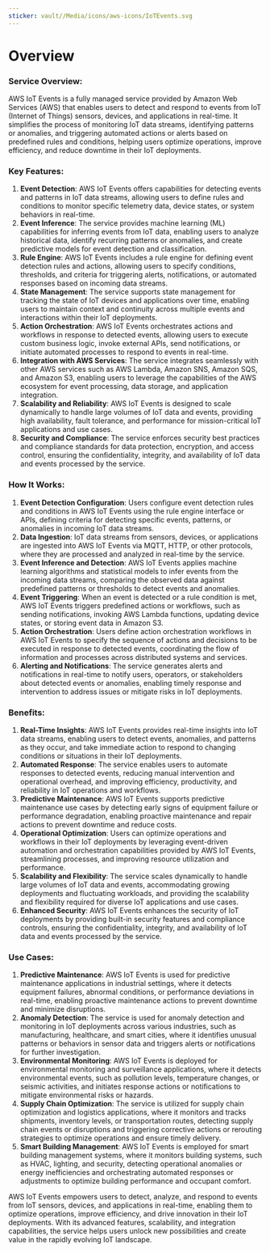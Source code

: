 ```yaml
---
sticker: vault//Media/icons/aws-icons/IoTEvents.svg
---
```

# Overview

### Service Overview:

AWS IoT Events is a fully managed service provided by Amazon Web Services (AWS) that enables users to detect and respond to events from IoT (Internet of Things) sensors, devices, and applications in real-time. It simplifies the process of monitoring IoT data streams, identifying patterns or anomalies, and triggering automated actions or alerts based on predefined rules and conditions, helping users optimize operations, improve efficiency, and reduce downtime in their IoT deployments.

### Key Features:

1. **Event Detection**: AWS IoT Events offers capabilities for detecting events and patterns in IoT data streams, allowing users to define rules and conditions to monitor specific telemetry data, device states, or system behaviors in real-time.
2. **Event Inference**: The service provides machine learning (ML) capabilities for inferring events from IoT data, enabling users to analyze historical data, identify recurring patterns or anomalies, and create predictive models for event detection and classification.
3. **Rule Engine**: AWS IoT Events includes a rule engine for defining event detection rules and actions, allowing users to specify conditions, thresholds, and criteria for triggering alerts, notifications, or automated responses based on incoming data streams.
4. **State Management**: The service supports state management for tracking the state of IoT devices and applications over time, enabling users to maintain context and continuity across multiple events and interactions within their IoT deployments.
5. **Action Orchestration**: AWS IoT Events orchestrates actions and workflows in response to detected events, allowing users to execute custom business logic, invoke external APIs, send notifications, or initiate automated processes to respond to events in real-time.
6. **Integration with AWS Services**: The service integrates seamlessly with other AWS services such as AWS Lambda, Amazon SNS, Amazon SQS, and Amazon S3, enabling users to leverage the capabilities of the AWS ecosystem for event processing, data storage, and application integration.
7. **Scalability and Reliability**: AWS IoT Events is designed to scale dynamically to handle large volumes of IoT data and events, providing high availability, fault tolerance, and performance for mission-critical IoT applications and use cases.
8. **Security and Compliance**: The service enforces security best practices and compliance standards for data protection, encryption, and access control, ensuring the confidentiality, integrity, and availability of IoT data and events processed by the service.

### How It Works:

1. **Event Detection Configuration**: Users configure event detection rules and conditions in AWS IoT Events using the rule engine interface or APIs, defining criteria for detecting specific events, patterns, or anomalies in incoming IoT data streams.
2. **Data Ingestion**: IoT data streams from sensors, devices, or applications are ingested into AWS IoT Events via MQTT, HTTP, or other protocols, where they are processed and analyzed in real-time by the service.
3. **Event Inference and Detection**: AWS IoT Events applies machine learning algorithms and statistical models to infer events from the incoming data streams, comparing the observed data against predefined patterns or thresholds to detect events and anomalies.
4. **Event Triggering**: When an event is detected or a rule condition is met, AWS IoT Events triggers predefined actions or workflows, such as sending notifications, invoking AWS Lambda functions, updating device states, or storing event data in Amazon S3.
5. **Action Orchestration**: Users define action orchestration workflows in AWS IoT Events to specify the sequence of actions and decisions to be executed in response to detected events, coordinating the flow of information and processes across distributed systems and services.
6. **Alerting and Notifications**: The service generates alerts and notifications in real-time to notify users, operators, or stakeholders about detected events or anomalies, enabling timely response and intervention to address issues or mitigate risks in IoT deployments.

### Benefits:

1. **Real-Time Insights**: AWS IoT Events provides real-time insights into IoT data streams, enabling users to detect events, anomalies, and patterns as they occur, and take immediate action to respond to changing conditions or situations in their IoT deployments.
2. **Automated Response**: The service enables users to automate responses to detected events, reducing manual intervention and operational overhead, and improving efficiency, productivity, and reliability in IoT operations and workflows.
3. **Predictive Maintenance**: AWS IoT Events supports predictive maintenance use cases by detecting early signs of equipment failure or performance degradation, enabling proactive maintenance and repair actions to prevent downtime and reduce costs.
4. **Operational Optimization**: Users can optimize operations and workflows in their IoT deployments by leveraging event-driven automation and orchestration capabilities provided by AWS IoT Events, streamlining processes, and improving resource utilization and performance.
5. **Scalability and Flexibility**: The service scales dynamically to handle large volumes of IoT data and events, accommodating growing deployments and fluctuating workloads, and providing the scalability and flexibility required for diverse IoT applications and use cases.
6. **Enhanced Security**: AWS IoT Events enhances the security of IoT deployments by providing built-in security features and compliance controls, ensuring the confidentiality, integrity, and availability of IoT data and events processed by the service.

### Use Cases:

1. **Predictive Maintenance**: AWS IoT Events is used for predictive maintenance applications in industrial settings, where it detects equipment failures, abnormal conditions, or performance deviations in real-time, enabling proactive maintenance actions to prevent downtime and minimize disruptions.
2. **Anomaly Detection**: The service is used for anomaly detection and monitoring in IoT deployments across various industries, such as manufacturing, healthcare, and smart cities, where it identifies unusual patterns or behaviors in sensor data and triggers alerts or notifications for further investigation.
3. **Environmental Monitoring**: AWS IoT Events is deployed for environmental monitoring and surveillance applications, where it detects environmental events, such as pollution levels, temperature changes, or seismic activities, and initiates response actions or notifications to mitigate environmental risks or hazards.
4. **Supply Chain Optimization**: The service is utilized for supply chain optimization and logistics applications, where it monitors and tracks shipments, inventory levels, or transportation routes, detecting supply chain events or disruptions and triggering corrective actions or rerouting strategies to optimize operations and ensure timely delivery.
5. **Smart Building Management**: AWS IoT Events is employed for smart building management systems, where it monitors building systems, such as HVAC, lighting, and security, detecting operational anomalies or energy inefficiencies and orchestrating automated responses or adjustments to optimize building performance and occupant comfort.

AWS IoT Events empowers users to detect, analyze, and respond to events from IoT sensors, devices, and applications in real-time, enabling them to optimize operations, improve efficiency, and drive innovation in their IoT deployments. With its advanced features, scalability, and integration capabilities, the service helps users unlock new possibilities and create value in the rapidly evolving IoT landscape.
